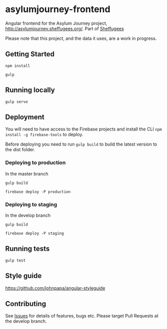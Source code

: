# asylumjourney-frontend

Angular frontend for the Asylum Journey project, http://asylumjourney.sheffugees.org/. Part of [Sheffugees](http://www.yoomee.com/first-refugee-hackathon)

Please note that this project, and the data it uses, are a work in progress.

## Getting Started

```
npm install

gulp
````

## Running locally

```
gulp serve
```

## Deployment

You will need to have access to the Firebase projects and install the CLI `npm install -g firebase-tools` to deploy.

Before deploying you need to run `gulp build` to build the latest version to the dist folder.

### Deploying to production

In the master branch

```
gulp build

firebase deploy -P production
```

### Deploying to staging

In the develop branch

```
gulp build

firebase deploy -P staging
```

## Running tests

```
gulp test
````

## Style guide

https://github.com/johnpapa/angular-styleguide

## Contributing

See [Issues](https://github.com/Sheffugees/asylumjourney-frontend/issues) for details of features, bugs etc.  Please target Pull Requests at the develop branch.

